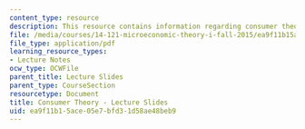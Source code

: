 ```yaml
---
content_type: resource
description: This resource contains information regarding consumer theory.
file: /media/courses/14-121-microeconomic-theory-i-fall-2015/ea9f11b15ace05e7bfd31d58ae48beb9_MIT14_121F15_2S.pdf
file_type: application/pdf
learning_resource_types:
- Lecture Notes
ocw_type: OCWFile
parent_title: Lecture Slides
parent_type: CourseSection
resourcetype: Document
title: Consumer Theory - Lecture Slides
uid: ea9f11b1-5ace-05e7-bfd3-1d58ae48beb9
---
```

